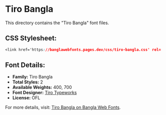 # Tiro Bangla

This directory contains the "Tiro Bangla" font files.

## CSS Stylesheet:
```css
<link href='https://banglawebfonts.pages.dev/css/tiro-bangla.css' rel='stylesheet'>
```

## Font Details:
- **Family:** Tiro Bangla
- **Total Styles:** 2
- **Available Weights:** 400, 700
- **Font Designer:** [Tiro Typeworks](https://www.tiro.com/)
- **License:** OFL

For more details, visit: [Tiro Bangla on Bangla Web Fonts](https://banglawebfonts.pages.dev/tiro-bangla/#about).